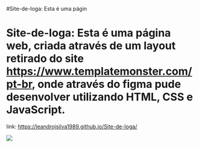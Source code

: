 #Site-de-Ioga: Esta é uma págin

# Site-de-Ioga: Esta é uma página web, criada através de um layout retirado do site https://www.templatemonster.com/pt-br, onde através do figma pude desenvolver utilizando HTML, CSS e JavaScript.
link: https://leandrojsilva1989.github.io/Site-de-Ioga/



<img src="https://i.imgur.com/uxaEA4w.png)https://i.imgur.com/uxaEA4w.png"/>


